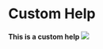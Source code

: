 # Custom Help

__This is a custom help__
![](http://fgpv-app.azureedge.net/demo/assets/images/step2.gif)